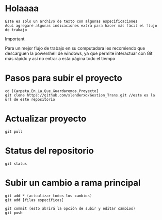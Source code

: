 # Holaaaa
    Este es solo un archivo de texto con algunas especificaciones
    Aquí agregaré algunas indicaciones extra para hacer más fácil el flujo de trabajo

> [!IMPORTANT]
> Para un mejor flujo de trabajo en su computadora les recomiendo que descarguen la powershell de windows,
  ya que permite interactuar con Git más rápido y así no entrar a esta página todo el tiempo 
    
# Pasos para subir el proyecto
    cd [Carpeta_En_La_Que_Guardaremos_Proyecto]
    git clone https://github.com/slenderxd/Gestion_Trans.git //este es la url de este repositorio

# Actualizar proyecto
    git pull

# Status del repositorio
    git status

# Subir un cambio a rama principal
    git add * (actualizar todos los cambios)
    git add [filas específicas]

    git commit (esto abrirá la opción de subir y editar cambios)
    git push

